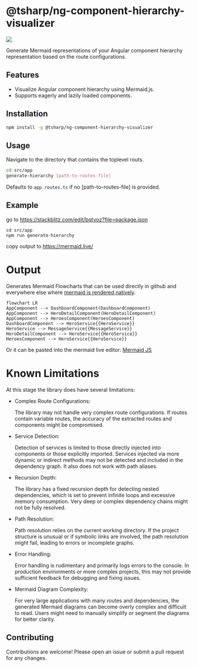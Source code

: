 # @tsharp/ng-component-hierarchy-visualizer

<a href="https://www.npmjs.com/package/@tsharp/ng-component-hierarchy-visualizer" rel="nofollow"><img src="https://img.shields.io/npm/v/@tsharp/ng-component-hierarchy-visualizer.svg?style=flat-square" style="max-width: 100%;"></a>

Generate Mermaid representations of your Angular component hierarchy representation based on the route configurations.

## Features

- Visualize Angular component hierarchy using Mermaid.js.
- Supports eagerly and lazily loaded components.

## Installation

```bash
npm install -g @tsharp/ng-component-hierarchy-visualizer
```
## Usage
Navigate to the directory that contains the toplevel routs.

```bash
cd src/app
generate-hierarchy [path-to-routes-file]
```
Defaults to `app.routes.ts` if no [path-to-routes-file] is provided.

## Example
go to https://stackblitz.com/edit/bqtvoz?file=package.json
```
cd src/app
npm run generate-hierarchy
```
copy output to https://mermaid.live/

# Output
Generates Mermaid Flowcharts that can be used directly in github and everywhere else where [mermaid is rendered natively](https://mermaid.js.org/ecosystem/integrations-community.html#community-integrations).

```mermaid
flowchart LR
AppComponent --> DashboardComponent(DashboardComponent)
AppComponent --> HeroDetailComponent(HeroDetailComponent)
AppComponent --> HeroesComponent(HeroesComponent)
DashboardComponent --> HeroService{{HeroService}}
HeroService --> MessageService{{MessageService}}
HeroDetailComponent --> HeroService{{HeroService}}
HeroesComponent --> HeroService{{HeroService}}
```
Or it can be pasted into the mermaid live editor:
[Mermaid JS](https://mermaid.live/edit#pako:eNqNkU1PhDAQhv8KmRMmsNktHyU9mBg5ePC2N6mHEboLEVpSiroS_rt1dV0UkvU27zPTZybpALkqBDDY1eo1L1EbLm_a9lY1rZJCGpJN06Pj-9dOil35pFAXP9ydo6vLnjuhVSoMVvVZtMD-aRLdb8skW8P8wGyOzrKt0C9VLtxJbSULx2UL7Etzr3I0lZLuqfgWTO7K_uRL-7kEDxqhG6wK-2UDl47DwZSiERyYLQvUzxy4HO0c9kZtDzIHZnQvPNCq35en0LcFGpFWuNfYANth3VnaogQ2wBswP0nIKgxCmlAaJDENAw8OwCKyspHQMCaWbsjowbtSVmCHoyCi63gdBsS-2xxlD8fe58bxAyrP17w)

# Known Limitations
At this stage the library does have several limitations:

- Complex Route Configurations:

    The library may not handle very complex route configurations. If routes contain variable routes, the accuracy of the extracted routes and components might be compromised.

- Service Detection:

    Detection of services is limited to those directly injected into components or those explicitly imported. Services injected via more dynamic or indirect methods may not be detected and included in the dependency graph. It also does not work with path aliases.

- Recursion Depth:

    The library has a fixed recursion depth for detecting nested dependencies, which is set to prevent infinite loops and excessive memory consumption. Very deep or complex dependency chains might not be fully resolved.

- Path Resolution:

    Path resolution relies on the current working directory. If the project structure is unusual or if symbolic links are involved, the path resolution might fail, leading to errors or incomplete graphs.

- Error Handling:

    Error handling is rudimentary and primarily logs errors to the console. In production environments or more complex projects, this may not provide sufficient feedback for debugging and fixing issues.

- Mermaid Diagram Complexity:

    For very large applications with many routes and dependencies, the generated Mermaid diagrams can become overly complex and difficult to read. Users might need to manually simplify or segment the diagrams for better clarity.

## Contributing
Contributions are welcome! Please open an issue or submit a pull request for any changes.
